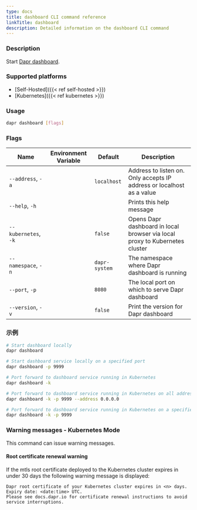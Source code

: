 ```yaml
---
type: docs
title: dashboard CLI command reference
linkTitle: dashboard
description: Detailed information on the dashboard CLI command
---
```


### Description

Start [Dapr dashboard](https://github.com/dapr/dashboard).

### Supported platforms

- [Self-Hosted]({{< ref self-hosted >}})
- [Kubernetes]({{< ref kubernetes >}})

### Usage

```bash
dapr dashboard [flags]
```

### Flags

| Name                 | Environment Variable | Default       | Description                                                                 |
| -------------------- | -------------------- | ------------- | --------------------------------------------------------------------------- |
| `--address`, `-a`    |                      | `localhost`   | Address to listen on. Only accepts IP address or localhost as a value       |
| `--help`, `-h`       |                      |               | Prints this help message                                                    |
| `--kubernetes`, `-k` |                      | `false`       | Opens Dapr dashboard in local browser via local proxy to Kubernetes cluster |
| `--namespace`, `-n`  |                      | `dapr-system` | The namespace where Dapr dashboard is running                               |
| `--port`, `-p`       |                      | `8080`        | The local port on which to serve Dapr dashboard                             |
| `--version`, `-v`    |                      | `false`       | Print the version for Dapr dashboard                                        |

### 示例

```bash
# Start dashboard locally
dapr dashboard

# Start dashboard service locally on a specified port
dapr dashboard -p 9999

# Port forward to dashboard service running in Kubernetes
dapr dashboard -k

# Port forward to dashboard service running in Kubernetes on all addresses on a specified port
dapr dashboard -k -p 9999 --address 0.0.0.0

# Port forward to dashboard service running in Kubernetes on a specified port
dapr dashboard -k -p 9999
```

### Warning messages - Kubernetes Mode

This command can issue warning messages.

#### Root certificate renewal warning

If the mtls root certificate deployed to the Kubernetes cluster expires in under 30 days the following warning message is displayed:

```
Dapr root certificate of your Kubernetes cluster expires in <n> days. Expiry date: <date:time> UTC. 
Please see docs.dapr.io for certificate renewal instructions to avoid service interruptions.
```
